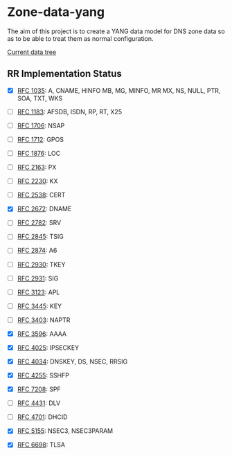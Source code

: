 # Zone-data-yang

The aim of this project is to create a YANG data model for DNS zone data
so as to be able to treat them as normal configuration.

[Current data tree](https://gitlab.labs.nic.cz/llhotka/zone-data-yang/raw/master/model.tree)

## RR Implementation Status

- [x] [RFC 1035](https://tools.ietf.org/html/rfc1035): A, CNAME, HINFO
  MB, MG, MINFO, MR MX, NS, NULL, PTR, SOA, TXT, WKS
- [ ] [RFC 1183](https://tools.ietf.org/html/rfc1183): AFSDB, ISDN, RP, RT, X25
- [ ] [RFC 1706](https://tools.ietf.org/html/rfc1706): NSAP
- [ ] [RFC 1712](https://tools.ietf.org/html/rfc1712): GPOS
- [ ] [RFC 1876](https://tools.ietf.org/html/rfc1876): LOC
- [ ] [RFC 2163](https://tools.ietf.org/html/rfc2163): PX
- [ ] [RFC 2230](https://tools.ietf.org/html/rfc2230): KX
- [ ] [RFC 2538](https://tools.ietf.org/html/rfc2538): CERT
- [x] [RFC 2672](https://tools.ietf.org/html/rfc2672): DNAME
- [ ] [RFC 2782](https://tools.ietf.org/html/rfc2782): SRV
- [ ] [RFC 2845](https://tools.ietf.org/html/rfc2845): TSIG
- [ ] [RFC 2874](https://tools.ietf.org/html/rfc2874): A6
- [ ] [RFC 2930](https://tools.ietf.org/html/rfc2930): TKEY
- [ ] [RFC 2931](https://tools.ietf.org/html/rfc2931): SIG
- [ ] [RFC 3123](https://tools.ietf.org/html/rfc3123): APL
- [ ] [RFC 3445](https://tools.ietf.org/html/rfc3445): KEY
- [ ] [RFC 3403](https://tools.ietf.org/html/rfc3403): NAPTR
- [x] [RFC 3596](https://tools.ietf.org/html/rfc3596): AAAA
- [x] [RFC 4025](https://tools.ietf.org/html/rfc4025): IPSECKEY
- [x] [RFC 4034](https://tools.ietf.org/html/rfc4034): DNSKEY, DS, NSEC, RRSIG
- [x] [RFC 4255](https://tools.ietf.org/html/rfc4255): SSHFP
- [x] [RFC 7208](https://tools.ietf.org/html/rfc7208): SPF
- [ ] [RFC 4431](https://tools.ietf.org/html/rfc4431): DLV
- [ ] [RFC 4701](https://tools.ietf.org/html/rfc4701): DHCID
- [x] [RFC 5155](https://tools.ietf.org/html/rfc5155): NSEC3, NSEC3PARAM
- [x] [RFC 6698](https://tools.ietf.org/html/rfc6698): TLSA

